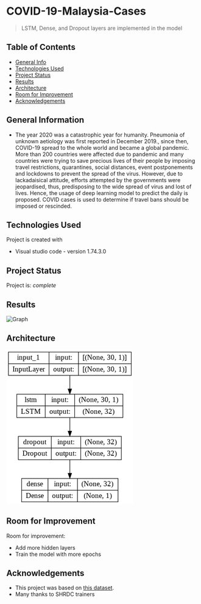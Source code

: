 # COVID-19-Malaysia-Cases
> LSTM, Dense, and Dropout layers are implemented in the model

## Table of Contents
* [General Info](#general-information)
* [Technologies Used](#technologies-used)
* [Project Status](#project-status)
* [Results](#results)
* [Architecture](#architecture)
* [Room for Improvement](#room-for-improvement)
* [Acknowledgements](#acknowledgements)


## General Information
- The year 2020 was a catastrophic year for humanity. Pneumonia of unknown aetiology was first reported in December 2019., since then, COVID-19 spread to 
the whole world and became a global pandemic. More than 200 countries were affected due to pandemic and many countries were trying to save precious lives 
of their people by imposing travel restrictions, quarantines, social distances, event postponements and lockdowns to prevent the spread of the virus. However, due to lackadaisical attitude, efforts attempted by the governments were jeopardised, thus, predisposing to the wide spread of virus and lost of lives. 
Hence, the usage of deep learning model to predict the daily is proposed. COVID cases is used to determine if travel bans should be imposed or rescinded.


## Technologies Used
Project is created with 
- Visual studio code - version 1.74.3.0

## Project Status
Project is: _complete_ 

## Results
![Graph](./img/screenshot.png)

## Architecture
![Architecture of the model](https://github.com/Nurnazhifa/COVID-19-Malaysia-Cases/blob/main/model.png)

## Room for Improvement

Room for improvement:
- Add more hidden layers
- Train the model with more epochs

## Acknowledgements
- This project was based on [this dataset]([https://www.example.com](https://github.com/MoH-Malaysia/covid19-public)).
- Many thanks to SHRDC trainers
